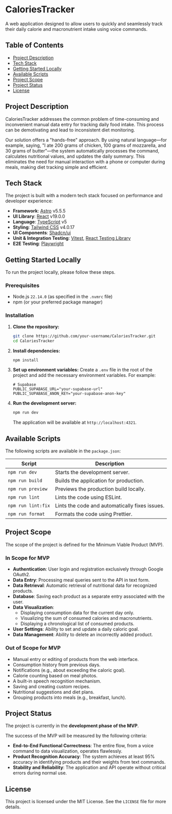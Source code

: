 # CaloriesTracker

A web application designed to allow users to quickly and seamlessly track their daily calorie and macronutrient intake using voice commands.

## Table of Contents

- [Project Description](#project-description)
- [Tech Stack](#tech-stack)
- [Getting Started Locally](#getting-started-locally)
- [Available Scripts](#available-scripts)
- [Project Scope](#project-scope)
- [Project Status](#project-status)
- [License](#license)

## Project Description

CaloriesTracker addresses the common problem of time-consuming and inconvenient manual data entry for tracking daily food intake. This process can be demotivating and lead to inconsistent diet monitoring.

Our solution offers a "hands-free" approach. By using natural language—for example, saying, "I ate 200 grams of chicken, 100 grams of mozzarella, and 30 grams of butter"—the system automatically processes the command, calculates nutritional values, and updates the daily summary. This eliminates the need for manual interaction with a phone or computer during meals, making diet tracking simple and efficient.

## Tech Stack

The project is built with a modern tech stack focused on performance and developer experience:

- **Framework**: [Astro](https://astro.build/) v5.5.5
- **UI Library**: [React](https://react.dev/) v19.0.0
- **Language**: [TypeScript](https://www.typescriptlang.org/) v5
- **Styling**: [Tailwind CSS](https://tailwindcss.com/) v4.0.17
- **UI Components**: [Shadcn/ui](https://ui.shadcn.com/)
- **Unit & Integration Testing**: [Vitest](https://vitest.dev/), [React Testing Library](https://testing-library.com/docs/react-testing-library/intro/)
- **E2E Testing**: [Playwright](https://playwright.dev/)

## Getting Started Locally

To run the project locally, please follow these steps.

### Prerequisites

- Node.js `22.14.0` (as specified in the `.nvmrc` file)
- npm (or your preferred package manager)

### Installation

1.  **Clone the repository:**

    ```sh
    git clone https://github.com/your-username/CaloriesTracker.git
    cd CaloriesTracker
    ```

2.  **Install dependencies:**

    ```sh
    npm install
    ```

3.  **Set up environment variables:**
    Create a `.env` file in the root of the project and add the necessary environment variables. For example:

    ```env
    # Supabase
    PUBLIC_SUPABASE_URL="your-supabase-url"
    PUBLIC_SUPABASE_ANON_KEY="your-supabase-anon-key"
    ```

4.  **Run the development server:**
    ```sh
    npm run dev
    ```
    The application will be available at `http://localhost:4321`.

## Available Scripts

The following scripts are available in the `package.json`:

| Script             | Description                                    |
| ------------------ | ---------------------------------------------- |
| `npm run dev`      | Starts the development server.                 |
| `npm run build`    | Builds the application for production.         |
| `npm run preview`  | Previews the production build locally.         |
| `npm run lint`     | Lints the code using ESLint.                   |
| `npm run lint:fix` | Lints the code and automatically fixes issues. |
| `npm run format`   | Formats the code using Prettier.               |

## Project Scope

The scope of the project is defined for the Minimum Viable Product (MVP).

### In Scope for MVP

- **Authentication**: User login and registration exclusively through Google OAuth2.
- **Data Entry**: Processing meal queries sent to the API in text form.
- **Data Retrieval**: Automatic retrieval of nutritional data for recognized products.
- **Database**: Saving each product as a separate entry associated with the user.
- **Data Visualization**:
  - Displaying consumption data for the current day only.
  - Visualizing the sum of consumed calories and macronutrients.
  - Displaying a chronological list of consumed products.
- **User Settings**: Ability to set and update a daily caloric goal.
- **Data Management**: Ability to delete an incorrectly added product.

### Out of Scope for MVP

- Manual entry or editing of products from the web interface.
- Consumption history from previous days.
- Notifications (e.g., about exceeding the caloric goal).
- Calorie counting based on meal photos.
- A built-in speech recognition mechanism.
- Saving and creating custom recipes.
- Nutritional suggestions and diet plans.
- Grouping products into meals (e.g., breakfast, lunch).

## Project Status

The project is currently in the **development phase of the MVP**.

The success of the MVP will be measured by the following criteria:

- **End-to-End Functional Correctness**: The entire flow, from a voice command to data visualization, operates flawlessly.
- **Product Recognition Accuracy**: The system achieves at least 95% accuracy in identifying products and their weights from text commands.
- **Stability and Reliability**: The application and API operate without critical errors during normal use.

## License

This project is licensed under the MIT License. See the `LICENSE` file for more details.
